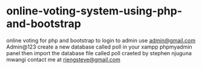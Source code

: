 # online-voting-system-using-php-and-bootstrap
online voting for php and bootstrap
to login to admin use
admin@gmail.com
Admin@123
create a new database called poll in your xampp phpmyadmin panel
then import the database file called poll
craeted by stephen njuguna mwangi
contact me at riengsteve@gmail.com
